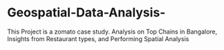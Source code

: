 # Geospatial-Data-Analysis-
This Project is a zomato case study. Analysis on Top Chains in Bangalore, Insights from Restaurant types, and Performing Spatial Analysis
